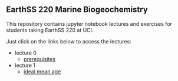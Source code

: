## EarthSS 220 Marine Biogeochemistry

This repository contains jupyter notebook lectures and exercises for students taking EarthSS 220 at UCI.

Just click on the links below to access the lectures:

- lecture 0
    - [prerequisites](src/generated/lecture_0/prerequisites.mb)
- lecture 1
    - [ideal mean age](src/generated/lecture_1/ideal_mean_age.ipynb)
